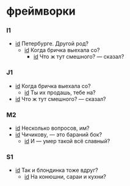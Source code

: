 # фреймворки

### I1

- [id](#be60cc20-3af2-31ef-af2c-7b77a7d4a0bc) Петербурге. Другой род?
    - [id](#825c4c2c-4786-3e46-a027-8610199be32f) Когда бричка выехала со?
        - [id](#71d861c1-2a58-3c46-88f2-242455c9b796) Что ж тут смешного? — сказал?

### J1

- [id](#825c4c2c-4786-3e46-a027-8610199be32f) Когда бричка выехала со?
    - [id](#3ae79011-94dc-35d4-95d2-ecd2724f77ee) Ты их продашь, тебе на?
- [id](#71d861c1-2a58-3c46-88f2-242455c9b796) Что ж тут смешного? — сказал?

### M2

- [id](#0c966232-f571-3c39-80b1-0358970e1954) Несколько вопросов, им?
- [id](#d5a3b33e-98bd-3190-b6f8-f815123f3aa2) Чичикову, — это бараний бок?
    - [id](#b40ca999-6302-3081-9e10-c2a184a473fa) И — умер такой всё славный?

### S1

- [id](#989aff9d-a5ce-3031-9a2c-83ef4c6acdad) Так и блондинка тоже вдруг?
    - [id](#5842c761-6fb2-3772-a9b8-498cbbc2ef50) На конюшни, сараи и кухни?

